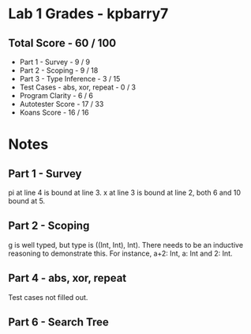 # Lab 1 Grades - kpbarry7

## Total Score - 60 / 100

* Part 1 - Survey - 9 / 9
* Part 2 - Scoping - 9 / 18
* Part 3 - Type Inference - 3 / 15
* Test Cases - abs, xor, repeat - 0 / 3
* Program Clarity - 6 / 6
* Autotester Score - 17 / 33
* Koans Score - 16 / 16

# Notes

## Part 1 - Survey

pi at line 4 is bound at line 3.  x at line 3 is bound at line 2, both 6 and 10 bound at 5.

## Part 2 - Scoping

g is well typed, but type is ((Int, Int), Int).  There needs to be an inductive reasoning to demonstrate this.  For instance, a+2: Int, a: Int and 2: Int.  

## Part 4 - abs, xor, repeat

Test cases not filled out.

## Part 6 - Search Tree




